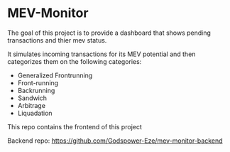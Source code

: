 # MEV-Monitor

The goal of this project is to provide a dashboard that shows pending transactions and thier mev status.

It simulates incoming transactions for its MEV potential and then categorizes them on the following categories:

- Generalized Frontrunning
- Front-running
- Backrunning
- Sandwich
- Arbitrage
- Liquadation

This repo contains the frontend of this project

Backend repo: <https://github.com/Godspower-Eze/mev-monitor-backend>


